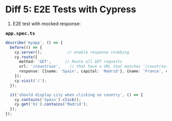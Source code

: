 # Diff 5: E2E Tests with Cypress

1) E2E test with mocked response:

<pre><b>app.spec.ts</b></pre>

```typescript
describe('myapp', () => {
  before(() => {
    cy.server();           // enable response stubbing
    cy.route({
      method: 'GET',      // Route all GET requests
      url: '/countries',    // that have a URL that matches '/countries'
      response: [{name: 'Spain', capital: 'Madrid'}, {name: 'France', capital: 'Paris'}]        // and force the response to be this one
    });
    cy.visit('/');
  });

  it('should display city when clicking on country', () => {
    cy.contains('Spain').click();
    cy.get('h1').contains('Madrid');
  });
});
```
